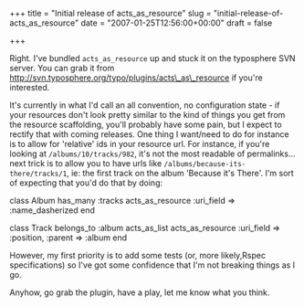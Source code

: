 +++
title = "Initial release of acts_as_resource"
slug = "initial-release-of-acts_as_resource"
date = "2007-01-25T12:56:00+00:00"
draft = false

+++

Right. I've bundled `acts_as_resource` up and stuck it on the typosphere SVN server. You can grab it from http://svn.typosphere.org/typo/plugins/acts\_as\_resource if you're interested.

It's currently in what I'd call an all convention, no configuration state - if your resources don't look pretty similar to the kind of things you get from the resource scaffolding, you'll probably have some pain, but I expect to rectify that with coming releases. One thing I want/need to do for instance is to allow for 'relative' ids in your resource url. For instance, if you're looking at `/albums/10/tracks/982`, it's not the most readable of permalinks... next trick is to allow you to have urls like `/albums/because-its-there/tracks/1`, ie: the first track on the album 'Because it's There'. I'm sort of expecting that you'd do that by doing:

class Album
has\_many :tracks
acts\_as\_resource :uri\_field =&gt; :name\_dasherized
end

class Track
belongs\_to :album
acts\_as\_list
acts\_as\_resource :uri\_field =&gt; :position, :parent =&gt; :album
end

However, my first priority is to add some tests (or, more likely,Rspec specifications) so I've got some confidence that I'm not breaking things as I go.

Anyhow, go grab the plugin, have a play, let me know what you think.
